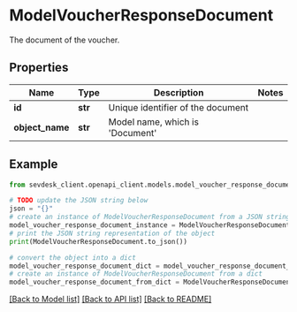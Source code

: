 # ModelVoucherResponseDocument

The document of the voucher.

## Properties

Name | Type | Description | Notes
------------ | ------------- | ------------- | -------------
**id** | **str** | Unique identifier of the document | 
**object_name** | **str** | Model name, which is &#39;Document&#39; | 

## Example

```python
from sevdesk_client.openapi_client.models.model_voucher_response_document import ModelVoucherResponseDocument

# TODO update the JSON string below
json = "{}"
# create an instance of ModelVoucherResponseDocument from a JSON string
model_voucher_response_document_instance = ModelVoucherResponseDocument.from_json(json)
# print the JSON string representation of the object
print(ModelVoucherResponseDocument.to_json())

# convert the object into a dict
model_voucher_response_document_dict = model_voucher_response_document_instance.to_dict()
# create an instance of ModelVoucherResponseDocument from a dict
model_voucher_response_document_from_dict = ModelVoucherResponseDocument.from_dict(model_voucher_response_document_dict)
```
[[Back to Model list]](../README.md#documentation-for-models) [[Back to API list]](../README.md#documentation-for-api-endpoints) [[Back to README]](../README.md)


